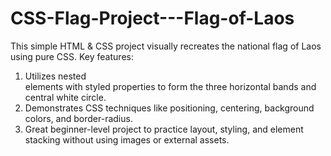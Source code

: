 # CSS-Flag-Project---Flag-of-Laos
This simple HTML &amp; CSS project visually recreates the national flag of Laos using pure CSS.
Key features:

1. Utilizes nested <div> elements with styled properties to form the three horizontal bands and central white circle.
2. Demonstrates CSS techniques like positioning, centering, background colors, and border-radius.
3. Great beginner-level project to practice layout, styling, and element stacking without using images or external assets.
